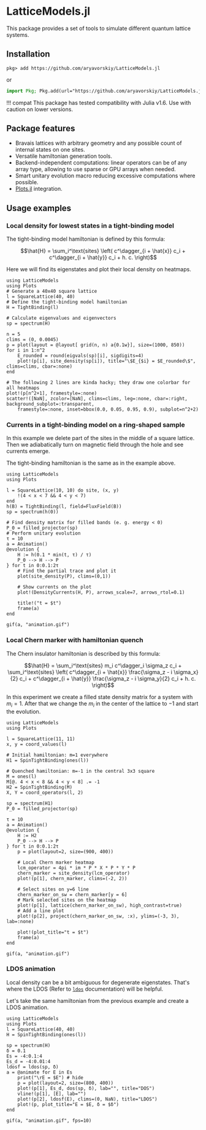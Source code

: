 # LatticeModels.jl

This package provides a set of tools to simulate different quantum lattice systems.

## Installation

```
pkg> add https://github.com/aryavorskiy/LatticeModels.jl
```
or
```julia
import Pkg; Pkg.add(url="https://github.com/aryavorskiy/LatticeModels.jl")
```

!!! compat
    This package has tested compatibility with Julia v1.6. Use with caution on lower versions.

## Package features
- Bravais lattices with arbitrary geometry and any possible count of internal states on one sites.
- Versatile hamiltonian generation tools.
- Backend-independent computations: linear operators can be of any array type, allowing to use sparse or GPU arrays when needed.
- Smart unitary evolution macro reducing excessive computations where possible.
- [Plots.jl](https://github.com/JuliaPlots/Plots.jl) integration.

## Usage examples

### Local density for lowest states in a tight-binding model

The tight-binding model hamiltonian is defined by this formula:

$$\hat{H} = \sum_i^\text{sites} \left( c^\dagger_{i + \hat{x}} c_i + c^\dagger_{i + \hat{y}} c_i + h. c. \right)$$

Here we will find its eigenstates and plot their local density on heatmaps.

```@example
using LatticeModels
using Plots
# Generate a 40x40 square lattice
l = SquareLattice(40, 40)
# Define the tight-binding model hamiltonian
H = TightBinding(l)

# Calculate eigenvalues and eigenvectors
sp = spectrum(H)

n = 5
clims = (0, 0.0045)
p = plot(layout = @layout[ grid(n, n) a{0.1w}], size=(1000, 850))
for i in 1:n^2
    E_rounded = round(eigvals(sp)[i], sigdigits=4)
    plot!(p[i], site_density(sp[i]), title="\$E_{$i} = $E_rounded\$", clims=clims, cbar=:none)
end

# The following 2 lines are kinda hacky; they draw one colorbar for all heatmaps
plot!(p[n^2+1], framestyle=:none)
scatter!([NaN], zcolor=[NaN], clims=clims, leg=:none, cbar=:right, background_subplot=:transparent, 
    framestyle=:none, inset=bbox(0.0, 0.05, 0.95, 0.9), subplot=n^2+2)
```

### Currents in a tight-binding model on a ring-shaped sample

In this example we delete part of the sites in the middle of a square lattice. 
Then we adiabatically turn on magnetic field through the hole and see currents emerge.

The tight-binding hamiltonian is the same as in the example above.

```@example
using LatticeModels
using Plots

l = SquareLattice(10, 10) do site, (x, y)
    !(4 < x < 7 && 4 < y < 7)
end
h(B) = TightBinding(l, field=FluxField(B))
sp = spectrum(h(0))

# Find density matrix for filled bands (e. g. energy < 0)
P_0 = filled_projector(sp)
# Perform unitary evolution
τ = 10
a = Animation()
@evolution {
    H := h(0.1 * min(t, τ) / τ)
    P_0 --> H --> P
} for t in 0:0.1:2τ
    # Find the partial trace and plot it
    plot(site_density(P), clims=(0,1))

    # Show currents on the plot
    plot!(DensityCurrents(H, P), arrows_scale=7, arrows_rtol=0.1)

    title!("t = $t")
    frame(a)
end

gif(a, "animation.gif")
```

### Local Chern marker with hamiltonian quench

The Chern insulator hamiltonian is described by this formula:

$$\hat{H} = 
\sum_i^\text{sites} m_i c^\dagger_i \sigma_z c_i + 
\sum_i^\text{sites} \left( 
c^\dagger_{i + \hat{x}} \frac{\sigma_z - i \sigma_x}{2} c_i + 
c^\dagger_{i + \hat{y}} \frac{\sigma_z - i \sigma_y}{2} c_i + 
h. c. \right)$$

In this experiment we create a filled state density matrix for a system with $m_i = 1$. 
After that we change the $m_i$ in the center of the lattice to $-1$ and start the evolution.

```@example
using LatticeModels
using Plots

l = SquareLattice(11, 11)
x, y = coord_values(l)

# Initial hamiltonian: m=1 everywhere
H1 = SpinTightBinding(ones(l))

# Quenched hamiltonian: m=-1 in the central 3x3 square
M = ones(l)
M[@. 4 < x < 8 && 4 < y < 8] .= -1
H2 = SpinTightBinding(M)
X, Y = coord_operators(l, 2)

sp = spectrum(H1)
P_0 = filled_projector(sp)

τ = 10
a = Animation()
@evolution {
    H := H2
    P_0 --> H --> P
} for t in 0:0.1:2τ
    p = plot(layout=2, size=(900, 400))

    # Local Chern marker heatmap
    lcm_operator = 4pi * im * P * X * P * Y * P
    chern_marker = site_density(lcm_operator)
    plot!(p[1], chern_marker, clims=(-2, 2))

    # Select sites on y=6 line
    chern_marker_on_sw = chern_marker[y = 6]
    # Mark selected sites on the heatmap
    plot!(p[1], lattice(chern_marker_on_sw), high_contrast=true)
    # Add a line plot
    plot!(p[2], project(chern_marker_on_sw, :x), ylims=(-3, 3), lab=:none)

    plot!(plot_title="t = $t")
    frame(a)
end

gif(a, "animation.gif")
```

### LDOS animation

Local density can be a bit ambiguous for degenerate eigenstates. That's where the LDOS (Refer to [`ldos`](@ref) documentation) will be helpful.

Let's take the same hamiltonian from the previous example and create a LDOS animation.

```@example
using LatticeModels
using Plots
l = SquareLattice(40, 40)
H = SpinTightBinding(ones(l))

sp = spectrum(H)
δ = 0.1
Es = -4:0.1:4
Es_d = -4:0.01:4
ldosf = ldos(sp, δ)
a = @animate for E in Es
    print("\rE = $E") # hide
    p = plot(layout=2, size=(800, 400))
    plot!(p[1], Es_d, dos(sp, δ), lab="", title="DOS")
    vline!(p[1], [E], lab="")
    plot!(p[2], ldosf(E), clims=(0, NaN), title="LDOS")
    plot!(p, plot_title="E = $E, δ = $δ")
end

gif(a, "animation.gif", fps=10)
```
